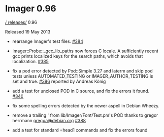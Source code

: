 # Imager 0.96

[ / ](..) [releases/](./) 0.96

Released 19 May 2013

- rearrange Imager's test files. [#384](https://github.com/tonycoz/imager/issues/384)

- Imager::Probe::_gcc_lib_paths now forces C locale. A sufficiently recent gcc prints localized keys for the search paths, which avoids that localization. [#385](https://github.com/tonycoz/imager/issues/385)

- fix a pod error detected by Pod::Simple 3.27 and laterm and skip pod tests unless AUTOMATED_TESTING or IMAGER_AUTHOR_TESTING is set and true. [#386](https://github.com/tonycoz/imager/issues/386) reported by Andreas König

- add a test for unclosed POD in C source, and fix the errors it found. [#340](https://github.com/tonycoz/imager/issues/340)

- fix some spelling errors detected by the newer aspell in Debian Wheezy.

- remove a trailing ' from lib/Imager/Font/Test.pm's POD thanks to gregor herrmann <gregoa@debian.org> [#388](https://github.com/tonycoz/imager/issues/388)

- add a test for standard =head1 commands and fix the errors found